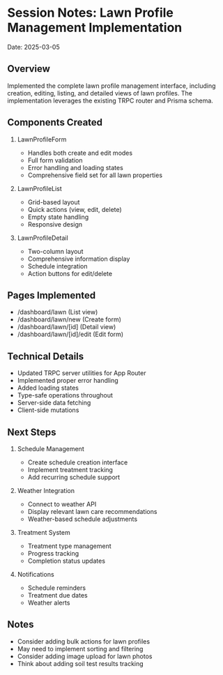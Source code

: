 # Session Notes: Lawn Profile Management Implementation

Date: 2025-03-05

## Overview
Implemented the complete lawn profile management interface, including creation, editing, listing, and detailed views of lawn profiles. The implementation leverages the existing TRPC router and Prisma schema.

## Components Created
1. LawnProfileForm
   - Handles both create and edit modes
   - Full form validation
   - Error handling and loading states
   - Comprehensive field set for all lawn properties

2. LawnProfileList
   - Grid-based layout
   - Quick actions (view, edit, delete)
   - Empty state handling
   - Responsive design

3. LawnProfileDetail
   - Two-column layout
   - Comprehensive information display
   - Schedule integration
   - Action buttons for edit/delete

## Pages Implemented
- /dashboard/lawn (List view)
- /dashboard/lawn/new (Create form)
- /dashboard/lawn/[id] (Detail view)
- /dashboard/lawn/[id]/edit (Edit form)

## Technical Details
- Updated TRPC server utilities for App Router
- Implemented proper error handling
- Added loading states
- Type-safe operations throughout
- Server-side data fetching
- Client-side mutations

## Next Steps
1. Schedule Management
   - Create schedule creation interface
   - Implement treatment tracking
   - Add recurring schedule support

2. Weather Integration
   - Connect to weather API
   - Display relevant lawn care recommendations
   - Weather-based schedule adjustments

3. Treatment System
   - Treatment type management
   - Progress tracking
   - Completion status updates

4. Notifications
   - Schedule reminders
   - Treatment due dates
   - Weather alerts

## Notes
- Consider adding bulk actions for lawn profiles
- May need to implement sorting and filtering
- Consider adding image upload for lawn photos
- Think about adding soil test results tracking